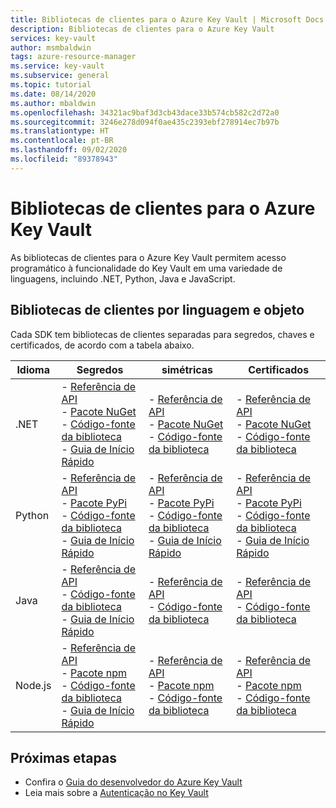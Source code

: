 ```yaml
---
title: Bibliotecas de clientes para o Azure Key Vault | Microsoft Docs
description: Bibliotecas de clientes para o Azure Key Vault
services: key-vault
author: msmbaldwin
tags: azure-resource-manager
ms.service: key-vault
ms.subservice: general
ms.topic: tutorial
ms.date: 08/14/2020
ms.author: mbaldwin
ms.openlocfilehash: 34321ac9baf3d3cb43dace33b574cb582c2d72a0
ms.sourcegitcommit: 3246e278d094f0ae435c2393ebf278914ec7b97b
ms.translationtype: HT
ms.contentlocale: pt-BR
ms.lasthandoff: 09/02/2020
ms.locfileid: "89378943"
---
```

# <a name="client-libraries-for-azure-key-vault"></a>Bibliotecas de clientes para o Azure Key Vault

As bibliotecas de clientes para o Azure Key Vault permitem acesso programático à funcionalidade do Key Vault em uma variedade de linguagens, incluindo .NET, Python, Java e JavaScript.

## <a name="client-libraries-per-language-and-object"></a>Bibliotecas de clientes por linguagem e objeto

Cada SDK tem bibliotecas de clientes separadas para segredos, chaves e certificados, de acordo com a tabela abaixo.

| Idioma | Segredos | simétricas | Certificados |
|--|--|--|--|
| .NET | - [Referência de API](/dotnet/api/azure.security.keyvault.secrets?view=azure-dotnet)<br>- [Pacote NuGet](https://www.nuget.org/packages/Azure.Security.KeyVault.Secrets/)<br>- [Código-fonte da biblioteca](https://github.com/Azure/azure-sdk-for-net/tree/master/sdk/keyvault/Azure.Security.KeyVault.Secrets)<br>- [Guia de Início Rápido](../secrets/quick-create-net.md) | - [Referência de API](/dotnet/api/azure.security.keyvault.keys?view=azure-dotnet)<br>- [Pacote NuGet](https://www.nuget.org/packages/Azure.Security.KeyVault.Keys/)<br>- [Código-fonte da biblioteca](https://github.com/Azure/azure-sdk-for-net/tree/master/sdk/keyvault/Azure.Security.KeyVault.Keys) | - [Referência de API](/dotnet/api/azure.security.keyvault.certificates?view=azure-dotnet)<br>- [Pacote NuGet](https://www.nuget.org/packages/Azure.Security.KeyVault.Certificates/)<br>- [Código-fonte da biblioteca](https://github.com/Azure/azure-sdk-for-net/tree/master/sdk/keyvault/Azure.Security.KeyVault.Certificates) |
| Python| - [Referência de API](/python/api/overview/azure/keyvault-secrets-readme?view=azure-python)<br>- [Pacote PyPi](https://pypi.org/project/azure-keyvault-secrets/)<br>- [Código-fonte da biblioteca](https://github.com/Azure/azure-sdk-for-python/tree/master/sdk/keyvault/azure-keyvault-secrets)<br>- [Guia de Início Rápido](../secrets/quick-create-python.md) |- [Referência de API](/python/api/overview/azure/keyvault-keys-readme?view=azure-python)<br>- [Pacote PyPi](https://pypi.org/project/azure-keyvault-keys/)<br>- [Código-fonte da biblioteca](https://github.com/Azure/azure-sdk-for-python/tree/master/sdk/keyvault/azure-keyvault-keys)<br>- [Guia de Início Rápido](../keys/quick-create-python.md) | - [Referência de API](/python/api/overview/azure/keyvault-certificates-readme?view=azure-python)<br>- [Pacote PyPi](https://pypi.org/project/azure-keyvault-certificates/)<br>- [Código-fonte da biblioteca](https://github.com/Azure/azure-sdk-for-python/tree/master/sdk/keyvault/azure-keyvault-certificates)<br>- [Guia de Início Rápido](../certificates/quick-create-python.md) |
| Java | - [Referência de API](https://azuresdkdocs.blob.core.windows.net/$web/java/azure-security-keyvault-secrets/4.2.0/index.html)<br>- [Código-fonte da biblioteca](https://github.com/Azure/azure-sdk-for-java/tree/master/sdk/keyvault/azure-security-keyvault-secrets)<br>- [Guia de Início Rápido](../secrets/quick-create-java.md) |- [Referência de API](https://azuresdkdocs.blob.core.windows.net/$web/java/azure-security-keyvault-keys/4.2.0/index.html)<br>- [Código-fonte da biblioteca](https://github.com/Azure/azure-sdk-for-java/tree/master/sdk/keyvault/azure-security-keyvault-keys) | - [Referência de API](https://azuresdkdocs.blob.core.windows.net/$web/java/azure-security-keyvault-certificates/4.1.0/index.html)<br>- [Código-fonte da biblioteca](https://github.com/Azure/azure-sdk-for-java/tree/master/sdk/keyvault/azure-security-keyvault-certificates) |
| Node.js | - [Referência de API](/javascript/api/@azure/keyvault-secrets/?view=azure-node-latest)<br>- [Pacote npm](https://www.npmjs.com/package/@azure/keyvault-secrest)<br>- [Código-fonte da biblioteca](https://github.com/Azure/azure-sdk-for-js/tree/master/sdk/keyvault/keyvault-secrets)<br>- [Guia de Início Rápido](../secrets/quick-create-node.md) |- [Referência de API](/javascript/api/@azure/keyvault-keys/?view=azure-node-latest)<br>- [Pacote npm](https://www.npmjs.com/package/@azure/keyvault-keys)<br>- [Código-fonte da biblioteca](https://github.com/Azure/azure-sdk-for-js/tree/master/sdk/keyvault/keyvault-keys)| - [Referência de API](/javascript/api/@azure/keyvault-certificates/?view=azure-node-latest)<br>- [Pacote npm](https://www.npmjs.com/package/@azure/keyvault-certificates)<br>- [Código-fonte da biblioteca](https://github.com/Azure/azure-sdk-for-js/tree/master/sdk/keyvault/keyvault-certificates) |

## <a name="next-steps"></a>Próximas etapas

- Confira o [Guia do desenvolvedor do Azure Key Vault](developers-guide.md)
- Leia mais sobre a [Autenticação no Key Vault](authentication.md)

